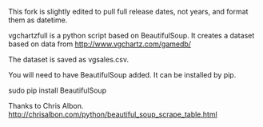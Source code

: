 This fork is slightly edited to pull full release dates, not years, and format them as datetime.

vgchartzfull is a python script based on BeautifulSoup.
It creates a dataset based on data from 
http://www.vgchartz.com/gamedb/

The dataset is saved as vgsales.csv.

You will need to have BeautifulSoup added.
It can be installed by pip.

sudo pip install BeautifulSoup

Thanks to Chris Albon.
http://chrisalbon.com/python/beautiful_soup_scrape_table.html
